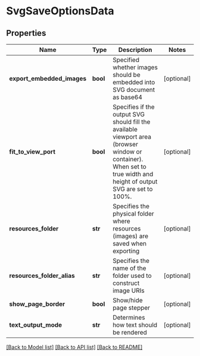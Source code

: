 # SvgSaveOptionsData

## Properties
Name | Type | Description | Notes
------------ | ------------- | ------------- | -------------
**export_embedded_images** | **bool** | Specified whether images should be embedded into SVG document as base64 | [optional] 
**fit_to_view_port** | **bool** | Specifies if the output SVG should fill the available viewport area (browser window or container). When set to true width and height of output SVG are set to 100%. | [optional] 
**resources_folder** | **str** | Specifies the physical folder where resources (images) are saved when exporting | [optional] 
**resources_folder_alias** | **str** | Specifies the name of the folder used to construct image URIs | [optional] 
**show_page_border** | **bool** | Show/hide page stepper | [optional] 
**text_output_mode** | **str** | Determines how text should be rendered | [optional] 

[[Back to Model list]](../README.md#documentation-for-models) [[Back to API list]](../README.md#documentation-for-api-endpoints) [[Back to README]](../README.md)


